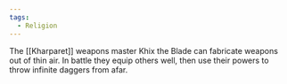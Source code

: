 ```yaml
---
tags:
  - Religion
---
```

The [[Kharparet]] weapons master Khix the Blade can fabricate weapons out of thin air. In battle they equip others well, then use their powers to throw infinite daggers from afar.